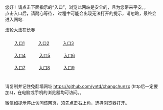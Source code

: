 您好！请点击下面指示的“入口”，浏览此网站是安全的，且为您带来平安。。 <br/>
点击入口后，请耐心等待， 过程中可能会出现无法打开的提示，请忽略，最终会进入网站. </br>

法轮大法在长春<br/>
<div style="padding:10px"><a style="margin:20px" target="_blank" href="https://d2ek9ef0zfq4ow.cloudfront.net/2Qpsp?mwcqnwdp" id="ccLink1" rel="nofollow">入口1</a> <a target="_blank" style="margin:20px" href="https://d2r7zjy6719noq.cloudfront.net/2Qpsp?snzrscf" id="ccLink2" rel="nofollow">入口2</a> <a style="margin:20px" target="_blank" href="https://di7iyn6tyi6qd.cloudfront.net/2Qpsp?yiqse" id="ccLink3" rel="nofollow">入口3</a></div>

<div style="padding:10px" ><a style="margin:20px" target="_blank" href="https://d2ek9ef0zfq4ow.cloudfront.net/2Qpsp?mwcqnwdp" id="ccLink4" rel="nofollow">入口4</a> <a style="margin:20px" href="https://d2r7zjy6719noq.cloudfront.net/2Qpsp?snzrscf" target="_blank" id="ccLink5" rel="nofollow">入口5</a> <a style="margin:20px" href="https://di7iyn6tyi6qd.cloudfront.net/2Qpsp?yiqse" target="_blank" id="ccLink6" rel="nofollow">入口6</a></div>

<div style="padding:10px"><a style="margin:20px" target="_blank" href="https://d2ek9ef0zfq4ow.cloudfront.net/2Qpsp?mwcqnwdp" id="ccLink7" rel="nofollow">入口7</a> <a style="margin:20px" href="https://d2r7zjy6719noq.cloudfront.net/2Qpsp?snzrscf" target="_blank" id="ccLink8" rel="nofollow">入口8</a> <a style="margin:20px" target="_blank" href="https://di7iyn6tyi6qd.cloudfront.net/2Qpsp?yiqse" id="ccLink9" rel="nofollow">入口9</a></div>

<br/>



请复制并记住免翻墙网址 https://github.com/yntd/changchunzx (http后一定要加s)，在电脑或手机的浏览器均可访问。。<br/>

微信如提示停止访问该网页，须先点击右上角，选择浏览器打开。
